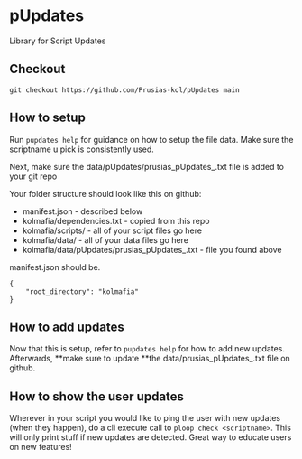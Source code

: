 # pUpdates
Library for Script Updates

## Checkout
```
git checkout https://github.com/Prusias-kol/pUpdates main
```

## How to setup
Run `pupdates help` for guidance on how to setup the file data. Make sure the scriptname u pick is consistently used.

Next, make sure the data/pUpdates/prusias_pUpdates_<your Script Name here>.txt file is added to your git repo

Your folder structure should look like this on github:  
- manifest.json - described below
- kolmafia/dependencies.txt - copied from this repo
- kolmafia/scripts/<your script here> - all of your script files go here
- kolmafia/data/<your data here> - all of your data files go here
- kolmafia/data/pUpdates/prusias_pUpdates_<your Script Name here>.txt - file you found above

manifest.json should be.   
```
{
	"root_directory": "kolmafia"
}
```

## How to add updates
Now that this is setup, refer to `pupdates help` for how to add new updates. Afterwards, **make sure to update **the data/prusias_pUpdates_<your Script Name here>.txt file on github.

## How to show the user updates
Wherever in your script you would like to ping the user with new updates (when they happen), do a cli execute call to `ploop check <scriptname>`. This will only print stuff if new updates are detected. Great way to educate users on new features!
